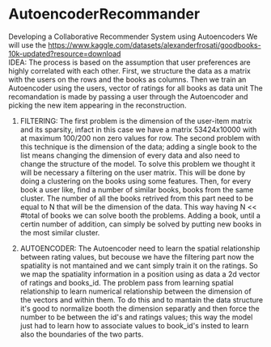 # AutoencoderRecommander
Developing a Collaborative Recommender System using Autoencoders
We will use the https://www.kaggle.com/datasets/alexanderfrosati/goodbooks-10k-updated?resource=download  
IDEA:
The process is based on the assumption that user preferences are highly correlated with each other. First, we structure the data as a matrix with the users on the rows and the books as columns.
Then we train an Autoencoder using the users, vector of ratings for all books as data unit
The recomandation is made by passing a user through the Autoencoder and picking the new item appearing in the reconstruction.

1) FILTERING:
The first problem is the dimension of the user-item matrix and its sparsity, infact in this case we have a matrix 53424x10000 with at maximum 100/200 non zero values for row.
The second problem with this technique is the dimension of the data; adding a single book to the list means changing the dimension of every data and also need to change the structure of the model.
To solve this problem we thought it will be necessary a filtering on the user matrix. 
This will be done by doing a clustering on the books using some features. Then, for every book a user like, find a number of similar books, books from the same cluster. The number of all the books retrived from this part need to be equal to N that will be the dimension of the data.
This way having N << #total of books we can solve booth the problems. Adding a book, until a certin number of addition, can simply be solved by putting new books in the most similar cluster.  

2) AUTOENCODER:
The Autoencoder need to learn the spatial relationship between rating values, but becouse we have the filtering part now the spatiality is not mantained and we cant simply train it on the ratings. So we map the spatiality information in a position using as data a 2d vector of ratings and books_id. The problem pass from learning spatial relationship to learn numerical relationship between the dimension of the vectors and within them. To do this and to mantain the data structure it's good to normalize booth the dimension separatly and then force the number to be between the id's and ratings values; this way the model just had to learn how to associate values to book_id's insted to learn also the boundaries of the two parts.